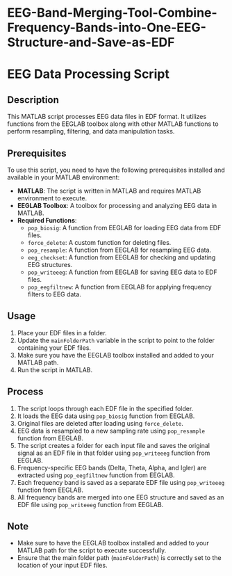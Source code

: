 # EEG-Band-Merging-Tool-Combine-Frequency-Bands-into-One-EEG-Structure-and-Save-as-EDF

# EEG Data Processing Script

## Description
This MATLAB script processes EEG data files in EDF format. It utilizes functions from the EEGLAB toolbox along with other MATLAB functions to perform resampling, filtering, and data manipulation tasks.

## Prerequisites
To use this script, you need to have the following prerequisites installed and available in your MATLAB environment:
- **MATLAB**: The script is written in MATLAB and requires MATLAB environment to execute.
- **EEGLAB Toolbox**: A toolbox for processing and analyzing EEG data in MATLAB.
- **Required Functions**:
  - `pop_biosig`: A function from EEGLAB for loading EEG data from EDF files.
  - `force_delete`: A custom function for deleting files.
  - `pop_resample`: A function from EEGLAB for resampling EEG data.
  - `eeg_checkset`: A function from EEGLAB for checking and updating EEG structures.
  - `pop_writeeeg`: A function from EEGLAB for saving EEG data to EDF files.
  - `pop_eegfiltnew`: A function from EEGLAB for applying frequency filters to EEG data.

## Usage
1. Place your EDF files in a folder.
2. Update the `mainFolderPath` variable in the script to point to the folder containing your EDF files.
3. Make sure you have the EEGLAB toolbox installed and added to your MATLAB path.
4. Run the script in MATLAB.

## Process
1. The script loops through each EDF file in the specified folder.
2. It loads the EEG data using `pop_biosig` function from EEGLAB.
3. Original files are deleted after loading using `force_delete`.
4. EEG data is resampled to a new sampling rate using `pop_resample` function from EEGLAB.
5. The script creates a folder for each input file and saves the original signal as an EDF file in that folder using `pop_writeeeg` function from EEGLAB.
6. Frequency-specific EEG bands (Delta, Theta, Alpha, and Igler) are extracted using `pop_eegfiltnew` function from EEGLAB.
7. Each frequency band is saved as a separate EDF file using `pop_writeeeg` function from EEGLAB.
8. All frequency bands are merged into one EEG structure and saved as an EDF file using `pop_writeeeg` function from EEGLAB.

## Note
- Make sure to have the EEGLAB toolbox installed and added to your MATLAB path for the script to execute successfully.
- Ensure that the main folder path (`mainFolderPath`) is correctly set to the location of your input EDF files.

